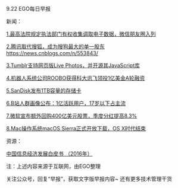 9.22 EGO每日早报

新闻：

[1.最高法院规定执法部门有权收集调取电子数据，微信朋友圈入列](http://www.solidot.org/story?sid=49762)

[2.腾讯取代搜狐，成为搜狗最大的单一股东]()https://news.cnblogs.com/n/553843/

[3.Tumblr支持网页版Live Photos，并开源其JavaScript库](http://36kr.com/p/5053300.html)

[4.机器人系统公司ROOBO获得科大讯飞领投1亿美金A轮融资](http://36kr.com/p/5053295.html)

[5.SanDisk发布1TB容量的存储卡](http://mo.techweb.com.cn/digi/2016-09-21/2397036.shtml)

[6.B站人群画像公布：1亿活跃用户，17岁以下占主流](http://36kr.com/p/5053318.html)

[7.微软宣布额外回购400亿美元股票，季度分红提高8.3%](http://www.techweb.com.cn/finance/2016-09-21/2397084.shtml)

[8.Mac操作系统macOS Sierra正式开放下载，OS X时代结束](http://news.mydrivers.com/1/500/500371.htm)

资源：

[中国信息经济发展白皮书 （2016年）](http://www.caict.ac.cn/kxyj/qwfb/bps/201609/t20160918_2178796.htm)

注：上述内容来源于互联网，由EGO整理

关注公众号，回复“早报”，获取文字版早报内容~
还有更多技术管理干货
